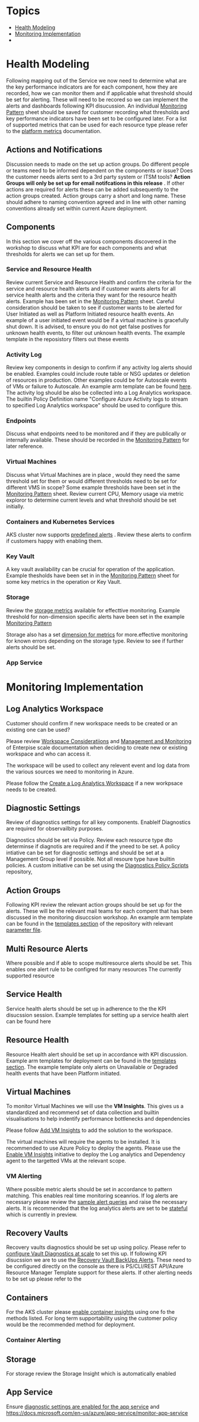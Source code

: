 # Topics

- [Health Modeling](#health-modeling)
- [Monitoring Implementation](#monitoring-implementation)
- 

# Health Modeling 

Following mapping out of the Service we now need to determine what are the key performance indicators are for each component, how they are recorded, how we can monitor them and if applicable what threshold should be set for alerting.  These will need to be recored so we can implement the alerts and dashboards following KPI disucussion.  An individual  [Monitoring Pattern](MonitoringPattern\azuremonitoringpattern.xlsx) sheet should be saved for customer recording what thresholds and key performance indicators have been set to be configured later. For a list of supported metrics that can be used for each resource type please refer to the [platform metrics](https://docs.microsoft.com/en-us/azure/azure-monitor/essentials/metrics-supported) documentation. 


## Actions and Notifications

Discussion needs to made on the set up action groups. Do different people or teams need to be informed dependent on the components or issue? Does the customer needs alerts sent to a 3rd party system or ITSM tools? **Action Groups will only be set up for email notifcations in this release** . If other actions are required for alerts these can be added subsequently to the action groups created. Action groups carry a short and long name. These should adhere to naming convention agreed and in line with other naming conventions already set within current Azure deployment. 

## Components

In this section we cover off the various components discovered in the workshop to discuss what KPI are for each components and what thresholds for alerts we can set up for them. 

### Service and Resource Health

Review current Service and Resource Health and confirm the criteria for the service and resource health alerts and if customer wants alerts for all service health alerts and the criteria they want for the resource health alerts. Example has been set in the [Monitoring Pattern](MonitoringPattern\azuremonitoringpattern.xlsx) sheet. Careful consideration should be taken to see if customer wants to be alerted for User Initiated as well as Platform Initiated resource health events. An example of a user initiated event would be if a virtual machine is gracefully shut down.  It is advised, to ensure you do not get false postives for unknown health events, to filter out unknown health events. The example template in the reposistory filters out these events 

### Activity Log 

Review key components in design to confirm if any activity log alerts should be enabled.  Examples could include route table or NSG updates or deletion of resources in production. Other examples could be for Autoscale events of VMs or failure to Autoscale.  An example arm template can be found [here](https://github.com/Azure/azure-quickstart-templates/tree/master/demos/monitor-autoscale-failed-alert). The activity log should be also be collected into a Log Analytics workspace.  The builtin Policy Definition name  "Configure Azure Activity logs to stream to specified Log Analytics workspace" should be used to configure this. 

### Endpoints

Discuss what endpoints need to be monitored and if they are publically or internally available. These should be recorded in the  [Monitoring Pattern](MonitoringPattern\azuremonitoringpattern.xlsx) for later reference. 

### Virtual Machines

Discuss what Virtual Machines are in place , would they need the same threshold set for them or would different thresholds need to be set for different VMS in scope? Some example thresholds have been set in the [Monitoring Pattern](MonitoringPattern\azuremonitoringpattern.xlsx) sheet.  Review current CPU, Memory usage via metric exploror to determine current levels and what threshold should be set initially. 

### Containers and Kubernetes Services 

AKS cluster now supports [predefined alerts](https://docs.microsoft.com/en-us/azure/azure-monitor/containers/container-insights-metric-alerts) . Review these alerts to confirm if customers happy with enabling them.  

### Key Vault

A key vault availability can be crucial for operation of the application. Example thesholds have been set in in the  [Monitoring Pattern](MonitoringPattern\azuremonitoringpattern.xlsx) sheet for some key metrics in the operation or Key Vault. 

### Storage

Review the [storage metrics](https://docs.microsoft.com/en-us/azure/storage/blobs/monitor-blob-storage-reference#) available for effecttive monitoring. Example threshold for non-dimension specific alerts have been set in the example [Monitoring Pattern](MonitoringPattern\azuremonitoringpattern.xlsx)

Storage also has a set [dimension for metrics](https://docs.microsoft.com/en-us/azure/storage/blobs/monitor-blob-storage-reference#metrics-dimensions) for more.effective monitoring for known errors depending on the storage type. Review to see if further alerts should be set. 

### App Service 







# Monitoring Implementation

## Log Analytics Workspace

Customer should confirm if new workspace needs to be created or an existing one can be used? 

Please review [Workspace Consideratiions](https://docs.microsoft.com/en-us/azure/azure-monitor/logs/design-logs-deployment#important-considerations-for-an-access-control-strategy ) and [Management and Monitoring](https://docs.microsoft.com/en-us/azure/cloud-adoption-framework/ready/enterprise-scale/management-and-monitoring) of Enterpise scale documentation  when deciding to create new or existing workspace and who can access it. 

The workspace will be used to collect any relevent event and log data from the various sources we need to monitoring in Azure. 

Please follow the [Create a Log Analytics Workspace](https://docs.microsoft.com/en-us/azure/azure-monitor/logs/quick-create-workspace) if a new workpsace needs to be created.

## Diagnostic Settings

Review of diagnostics settings for all key components. EnableIf Diagnostics are required for observailbity purposes. 

Diagnostics should be set via Policy.  Review each resource type dto determinse if diagnotis are required and if the yneed to be set. A policy intiative can be set for diagnostic settings and should be set at a Management Group level if possible. Not all resoure type have builtin policies. A custom initiative can be set using the [Diagnostics Policy Scripts](https://github.com/JimGBritt/AzurePolicy/tree/master/AzureMonitor/Scripts) repository, 

## Action Groups

Following KPI review the relevant action groups should be set up for the alerts. These will be the relevant mail teams for each compent that has been discussed in the monitoring disuccsion workshop. An example arm template can be found in the [templates section](Templates\ActionGroupTemplate.json) of the repository with relevant [parameter file](Templates\ParameterFiles\ActionGrpParams.json).  

## Multi Resource Alerts

Where possible and if able to scope multiresource alerts should be set. This enables one alert rule to be configred for many resources The currently supported resource


## Service Health

Service health alerts should be set up in adherence to the the KPI disucssion session. Example templates for setting up a service health alert can be found here <to add>

## Resource Health

Resource Health alert should be set up in accordance with KPI discussion. Example arm templates for deployment can be found in the [templates section](Templates\ResourceHealthTemplate.json). The example template only alerts on Unavailable or Degraded health events that have been Platform initiated.  


## Virtual Machines

To monitor Virtual Machines we will use the **VM Insights**. This gives us a standardized and recommend set of data collection and builtin visualisations to help indentify performance bottlenecks and dependencies 

Please follow [Add VM Insights](https://docs.microsoft.com/en-us/azure/azure-monitor/vm/vminsights-configure-workspace?tabs=CLI#add-vminsights-solution-to-workspace) to add the solution to the workspace. 

The virtual machines will require the agents to be installed. It is recommended to use Azure Policy to deploy the agents. Please use the [Enable VM Insights](https://docs.microsoft.com/en-us/azure/azure-monitor/vm/vminsights-enable-policy) initiative to deploy the Log analytics and Dependency agent to the targetted VMs at the relevant scope. 

### VM Alerting 

Where possible metric alerts should be set in accordance to pattern matching. This enables real time monitoring sceanrios. If log alerts are necessary please review the [sample alert queries](https://docs.microsoft.com/en-us/azure/azure-monitor/vm/monitor-virtual-machine-alerts) and raise the necessary alerts. It is recommended that the log analytics alerts are set to be [stateful](https://docs.microsoft.com/en-us/azure/azure-monitor/alerts/alerts-unified-log#state-and-resolving-alerts) which is currently in preview.  

## Recovery Vaults

Recovery vaults diagnostics should be set up using policy. Please refer to [configure Vault Diagnostics at scale](https://docs.microsoft.com/en-gb/azure/backup/azure-policy-configure-diagnostics) to set this up.  If following KPI disucssion we are to use the [Recovery Vault BackUps Alerts](https://docs.microsoft.com/en-gb/azure/backup/backup-azure-monitoring-built-in-monitor#backup-alerts-in-recovery-services-vault). These need to be configured directly on the console as there is  PS/CLI/REST API/Azure Resource Manager Template support for these alerts. If other alerting needs to be set up please refer to the 


## Containers 

For the AKS cluster please [enable container insights](https://docs.microsoft.com/en-us/azure/azure-monitor/containers/container-insights-enable-existing-clusters#enable-using-an-azure-resource-manager-template) using one fo the methods listed. For long term supportability using the customer policy would be the recommended method for deployment.

### Container Alerting



## Storage

For storage review the Storage Insight which is automatically enabled 


## App Service 

Ensure [diagnostic settings are enabled for the app service](https://docs.microsoft.com/en-us/azure/app-service/troubleshoot-diagnostic-logs) and 
https://docs.microsoft.com/en-us/azure/app-service/monitor-app-service















